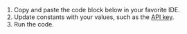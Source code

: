1. Copy and paste the code block below in your favorite IDE.
2. Update constants with your values, such as the [API key](../account-management/api-keys/).
3. Run the code.